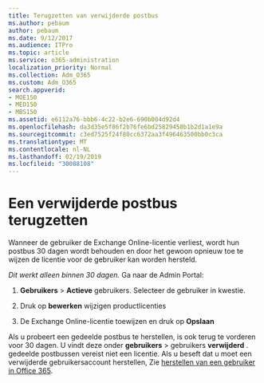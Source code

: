 ```yaml
---
title: Terugzetten van verwijderde postbus
ms.author: pebaum
author: pebaum
ms.date: 9/12/2017
ms.audience: ITPro
ms.topic: article
ms.service: o365-administration
localization_priority: Normal
ms.collection: Adm_O365
ms.custom: Adm_O365
search.appverid:
- MOE150
- MED150
- MBS150
ms.assetid: e6112a76-bbb6-4c22-b2e6-690b004d92d4
ms.openlocfilehash: da3d35e5f86f2b76fe6bd25829458b1b2d1a1e9a
ms.sourcegitcommit: c3ed7525f24f80cc6372aa3f496463500bb0c3ca
ms.translationtype: MT
ms.contentlocale: nl-NL
ms.lasthandoff: 02/19/2019
ms.locfileid: "30088108"
---
```

# <a name="restore-a-deleted-mailbox"></a>Een verwijderde postbus terugzetten

Wanneer de gebruiker de Exchange Online-licentie verliest, wordt hun postbus 30 dagen wordt behouden en door het gewoon opnieuw toe te wijzen de licentie voor de gebruiker kan worden hersteld.
  
 *Dit werkt alleen binnen 30 dagen.*  Ga naar de Admin Portal: 
  
1. **Gebruikers** \> **Actieve** gebruikers. Selecteer de gebruiker in kwestie. 
    
2. Druk op **bewerken** wijzigen productlicenties 
    
3. De Exchange Online-licentie toewijzen en druk op **Opslaan**
    
Als u probeert een gedeelde postbus te herstellen, is ook terug te vorderen voor 30 dagen. U vindt deze onder **gebruikers** \> gebruikers **verwijderd** . gedeelde postbussen vereist niet een licentie. Als u beseft dat u moet een verwijderde gebruikersaccount herstellen, Zie [herstellen van een gebruiker in Office 365](https://docs.microsoft.com/en-us/office365/admin/add-users/restore-user).
  

